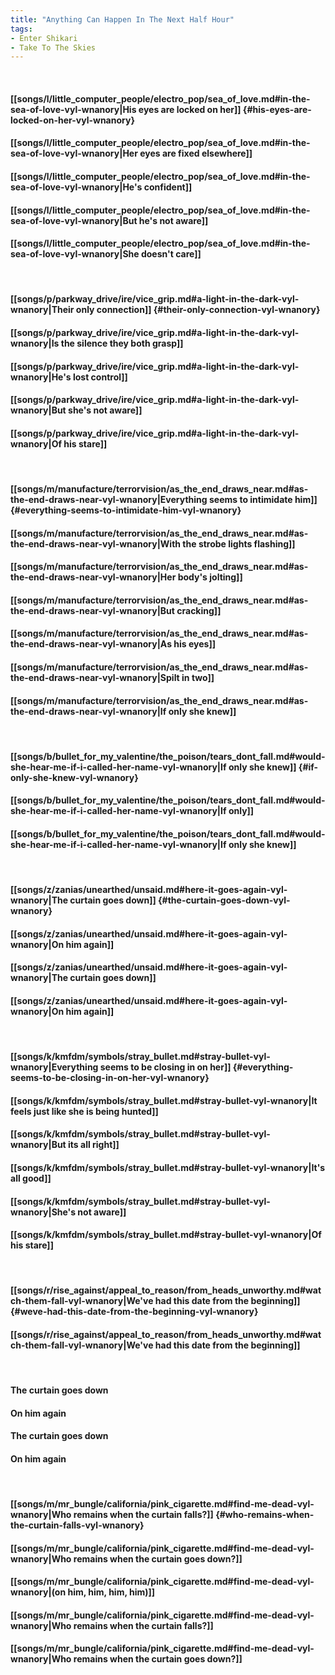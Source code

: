 ```yaml
---
title: "Anything Can Happen In The Next Half Hour"
tags:
- Enter Shikari
- Take To The Skies
---
```

&nbsp;
#### [[songs/l/little_computer_people/electro_pop/sea_of_love.md#in-the-sea-of-love-vyl-wnanory|His eyes are locked on her]] {#his-eyes-are-locked-on-her-vyl-wnanory}
#### [[songs/l/little_computer_people/electro_pop/sea_of_love.md#in-the-sea-of-love-vyl-wnanory|Her eyes are fixed elsewhere]]
#### [[songs/l/little_computer_people/electro_pop/sea_of_love.md#in-the-sea-of-love-vyl-wnanory|He's confident]]
#### [[songs/l/little_computer_people/electro_pop/sea_of_love.md#in-the-sea-of-love-vyl-wnanory|But he's not aware]]
#### [[songs/l/little_computer_people/electro_pop/sea_of_love.md#in-the-sea-of-love-vyl-wnanory|She doesn't care]]
&nbsp;
#### [[songs/p/parkway_drive/ire/vice_grip.md#a-light-in-the-dark-vyl-wnanory|Their only connection]] {#their-only-connection-vyl-wnanory}
#### [[songs/p/parkway_drive/ire/vice_grip.md#a-light-in-the-dark-vyl-wnanory|Is the silence they both grasp]]
#### [[songs/p/parkway_drive/ire/vice_grip.md#a-light-in-the-dark-vyl-wnanory|He's lost control]]
#### [[songs/p/parkway_drive/ire/vice_grip.md#a-light-in-the-dark-vyl-wnanory|But she's not aware]]
#### [[songs/p/parkway_drive/ire/vice_grip.md#a-light-in-the-dark-vyl-wnanory|Of his stare]]
&nbsp;
#### [[songs/m/manufacture/terrorvision/as_the_end_draws_near.md#as-the-end-draws-near-vyl-wnanory|Everything seems to intimidate him]] {#everything-seems-to-intimidate-him-vyl-wnanory}
#### [[songs/m/manufacture/terrorvision/as_the_end_draws_near.md#as-the-end-draws-near-vyl-wnanory|With the strobe lights flashing]]
#### [[songs/m/manufacture/terrorvision/as_the_end_draws_near.md#as-the-end-draws-near-vyl-wnanory|Her body's jolting]]
#### [[songs/m/manufacture/terrorvision/as_the_end_draws_near.md#as-the-end-draws-near-vyl-wnanory|But cracking]]
#### [[songs/m/manufacture/terrorvision/as_the_end_draws_near.md#as-the-end-draws-near-vyl-wnanory|As his eyes]]
#### [[songs/m/manufacture/terrorvision/as_the_end_draws_near.md#as-the-end-draws-near-vyl-wnanory|Spilt in two]]
#### [[songs/m/manufacture/terrorvision/as_the_end_draws_near.md#as-the-end-draws-near-vyl-wnanory|If only she knew]]
&nbsp;
#### [[songs/b/bullet_for_my_valentine/the_poison/tears_dont_fall.md#would-she-hear-me-if-i-called-her-name-vyl-wnanory|If only she knew]] {#if-only-she-knew-vyl-wnanory}
#### [[songs/b/bullet_for_my_valentine/the_poison/tears_dont_fall.md#would-she-hear-me-if-i-called-her-name-vyl-wnanory|If only]]
#### [[songs/b/bullet_for_my_valentine/the_poison/tears_dont_fall.md#would-she-hear-me-if-i-called-her-name-vyl-wnanory|If only she knew]]
&nbsp;
#### [[songs/z/zanias/unearthed/unsaid.md#here-it-goes-again-vyl-wnanory|The curtain goes down]] {#the-curtain-goes-down-vyl-wnanory}
#### [[songs/z/zanias/unearthed/unsaid.md#here-it-goes-again-vyl-wnanory|On him again]]
#### [[songs/z/zanias/unearthed/unsaid.md#here-it-goes-again-vyl-wnanory|The curtain goes down]]
#### [[songs/z/zanias/unearthed/unsaid.md#here-it-goes-again-vyl-wnanory|On him again]]
&nbsp;
#### [[songs/k/kmfdm/symbols/stray_bullet.md#stray-bullet-vyl-wnanory|Everything seems to be closing in on her]] {#everything-seems-to-be-closing-in-on-her-vyl-wnanory}
#### [[songs/k/kmfdm/symbols/stray_bullet.md#stray-bullet-vyl-wnanory|It feels just like she is being hunted]]
#### [[songs/k/kmfdm/symbols/stray_bullet.md#stray-bullet-vyl-wnanory|But its all right]]
#### [[songs/k/kmfdm/symbols/stray_bullet.md#stray-bullet-vyl-wnanory|It's all good]]
#### [[songs/k/kmfdm/symbols/stray_bullet.md#stray-bullet-vyl-wnanory|She's not aware]]
#### [[songs/k/kmfdm/symbols/stray_bullet.md#stray-bullet-vyl-wnanory|Of his stare]]
&nbsp;
#### [[songs/r/rise_against/appeal_to_reason/from_heads_unworthy.md#watch-them-fall-vyl-wnanory|We've had this date from the beginning]] {#weve-had-this-date-from-the-beginning-vyl-wnanory}
#### [[songs/r/rise_against/appeal_to_reason/from_heads_unworthy.md#watch-them-fall-vyl-wnanory|We've had this date from the beginning]]
&nbsp;
#### The curtain goes down
#### On him again
#### The curtain goes down
#### On him again
&nbsp;
#### [[songs/m/mr_bungle/california/pink_cigarette.md#find-me-dead-vyl-wnanory|Who remains when the curtain falls?]] {#who-remains-when-the-curtain-falls-vyl-wnanory}
#### [[songs/m/mr_bungle/california/pink_cigarette.md#find-me-dead-vyl-wnanory|Who remains when the curtain goes down?]]
#### [[songs/m/mr_bungle/california/pink_cigarette.md#find-me-dead-vyl-wnanory|(on him, him, him, him)]]
#### [[songs/m/mr_bungle/california/pink_cigarette.md#find-me-dead-vyl-wnanory|Who remains when the curtain falls?]]
#### [[songs/m/mr_bungle/california/pink_cigarette.md#find-me-dead-vyl-wnanory|Who remains when the curtain goes down?]]
